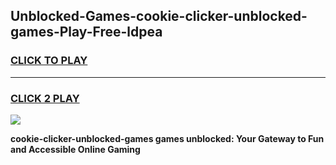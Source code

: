 
## Unblocked-Games-cookie-clicker-unblocked-games-Play-Free-ldpea
<h3>
<a href="https://premium76.site?title=cookie-clicker-unblocked-games&ref=24M">CLICK TO PLAY</a></h3>
<hr>

<h3>
<a href="https://premium76.site?title=cookie-clicker-unblocked-games&ref=24M">CLICK 2 PLAY</a>
  
</h3>

<a href="https://premium76.site?title=cookie-clicker-unblocked-games&ref=24M"><img src="https://clearcache.store/games.png"></a>


**cookie-clicker-unblocked-games games unblocked: Your Gateway to Fun and Accessible Online Gaming**
